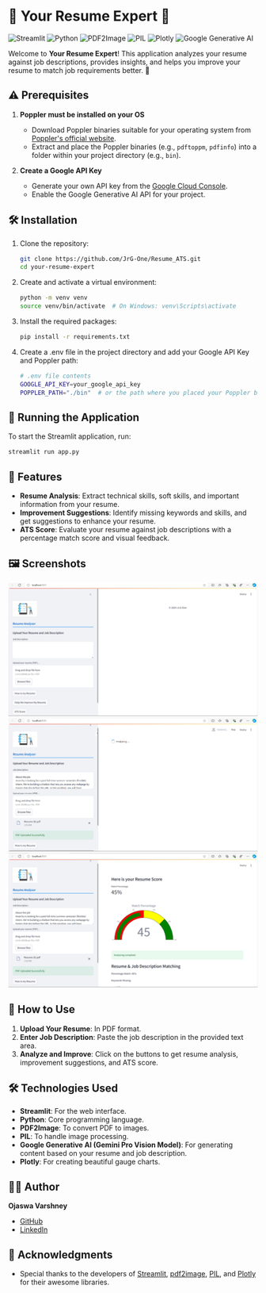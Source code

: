 # 🌟 Your Resume Expert 🌟

![Streamlit](https://img.shields.io/badge/Streamlit-FF4B4B?logo=streamlit&logoColor=white)
![Python](https://img.shields.io/badge/Python-3776AB?logo=python&logoColor=white)
![PDF2Image](https://img.shields.io/badge/PDF2Image-FFD700?logo=pdf&logoColor=white)
![PIL](https://img.shields.io/badge/PIL-FFDDC1?logo=python&logoColor=white)
![Plotly](https://img.shields.io/badge/Plotly-3F4F75?logo=plotly&logoColor=white)
![Google Generative AI](https://img.shields.io/badge/Google%20Generative%20AI-4285F4?logo=google&logoColor=white)

Welcome to **Your Resume Expert**! This application analyzes your resume against job descriptions, provides insights, and helps you improve your resume to match job requirements better. 🚀

## ⚠️ Prerequisites

1. **Poppler must be installed on your OS**
   - Download Poppler binaries suitable for your operating system from [Poppler's official website](https://poppler.freedesktop.org/).
   - Extract and place the Poppler binaries (e.g., `pdftoppm`, `pdfinfo`) into a folder within your project directory (e.g., `bin`).

2. **Create a Google API Key**
   - Generate your own API key from the [Google Cloud Console](https://console.cloud.google.com/).
   - Enable the Google Generative AI API for your project.

## 🛠️ Installation

1. Clone the repository:

   ```bash
   git clone https://github.com/JrG-One/Resume_ATS.git
   cd your-resume-expert
   ```

2. Create and activate a virtual environment:

   ```bash
   python -m venv venv
   source venv/bin/activate  # On Windows: venv\Scripts\activate
   ```

3. Install the required packages:

   ```bash
   pip install -r requirements.txt
   ```

4. Create a .env file in the project directory and add your Google API Key and Poppler path:

   ```bash
   # .env file contents
   GOOGLE_API_KEY=your_google_api_key
   POPPLER_PATH="./bin"  # or the path where you placed your Poppler binaries
   ```

## 🚀 Running the Application

To start the Streamlit application, run:

```bash
streamlit run app.py
```

## 🎨 Features

- **Resume Analysis**: Extract technical skills, soft skills, and important information from your resume.
- **Improvement Suggestions**: Identify missing keywords and skills, and get suggestions to enhance your resume.
- **ATS Score**: Evaluate your resume against job descriptions with a percentage match score and visual feedback.

## 🖼️ Screenshots

![Homepage](Screenshots/image.png)
![Analysis](Screenshots/image2.png)
![Result](Screenshots/image3.png)

## 📝 How to Use

1. **Upload Your Resume**: In PDF format.
2. **Enter Job Description**: Paste the job description in the provided text area.
3. **Analyze and Improve**: Click on the buttons to get resume analysis, improvement suggestions, and ATS score.

## 🛠️ Technologies Used

- **Streamlit**: For the web interface.
- **Python**: Core programming language.
- **PDF2Image**: To convert PDF to images.
- **PIL**: To handle image processing.
- **Google Generative AI (Gemini Pro Vision Model)**: For generating content based on your resume and job description.
- **Plotly**: For creating beautiful gauge charts.

## 👨‍💻 Author

**Ojaswa Varshney**

- [GitHub](https://github.com/JrG-One)
- [LinkedIn](https://www.linkedin.com/in/ojaswavarshney/)

## 🌟 Acknowledgments

- Special thanks to the developers of [Streamlit](https://streamlit.io/), [pdf2image](https://github.com/Belval/pdf2image), [PIL](https://pillow.readthedocs.io/), and [Plotly](https://plotly.com/python/) for their awesome libraries.
